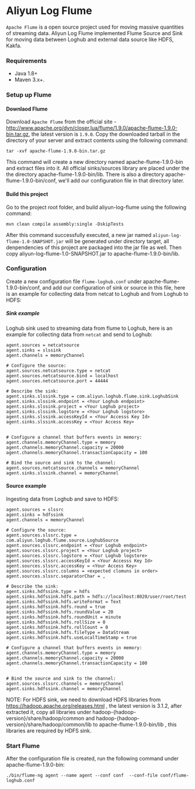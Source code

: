 # Aliyun Log Flume

```Apache Flume``` is a open source project used for moving massive quantities of streaming data. Aliyun Log Flume implemented Flume Source and Sink for moving data between Loghub and external data source like HDFS, Kakfa. 

### Requirements
- Java 1.8+
- Maven 3.x+.

### Setup up Flume

#### Downlaod Flume

Download ```Apache Flume``` from the official site - http://www.apache.org/dyn/closer.lua/flume/1.9.0/apache-flume-1.9.0-bin.tar.gz, the latest version is ```1.9.0```. Copy the downloaded tarball in the directory of your server and extract contents using the following command:

```tar -xvf apache-flume-1.9.0-bin.tar.gz```
 
This command will create a new directory named apache-flume-1.9.0-bin and extract files into it. All official sinks/sources library are placed under the the directory apache-flume-1.9.0-bin/lib. There is also a directory apache-flume-1.9.0-bin/conf, we'll add our configuration file in that directory later.

#### Build this project

Go to the project root folder, and build aliyun-log-flume using the following command:

```mvn clean compile assembly:single -DskipTests```

After this command successfully executed, a new jar named ```aliyun-log-flume-1.0-SNAPSHOT.jar``` will be generated under directory target, all denpendencies of this project are packaged into the jar file as well. Then copy aliyun-log-flume-1.0-SNAPSHOT.jar to apache-flume-1.9.0-bin/lib.

### Configuration

Create a new configuration file ```flume-loghub.conf``` under apache-flume-1.9.0-bin/conf, and add our configuration of sink or source in this file, here is an example for collecting data from netcat to Loghub and from Loghub to HDFS:

##### Sink example

Loghub sink used to streaming data from flume to Loghub, here is an example for collecting data from ```netcat``` and send to Loghub:
```
agent.sources = netcatsource
agent.sinks = slssink
agent.channels = memoryChannel

# Configure the source:
agent.sources.netcatsource.type = netcat
agent.sources.netcatsource.bind = localhost
agent.sources.netcatsource.port = 44444

# Describe the sink:
agent.sinks.slssink.type = com.aliyun.loghub.flume.sink.LoghubSink
agent.sinks.slssink.endpoint = <Your Loghub endpoint>
agent.sinks.slssink.project = <Your Loghub project>
agent.sinks.slssink.logstore = <Your Loghub logstore>
agent.sinks.slssink.accessKeyId = <Your Accesss Key Id>
agent.sinks.slssink.accessKey = <Your Access Key>


# Configure a channel that buffers events in memory:
agent.channels.memoryChannel.type = memory
agent.channels.memoryChannel.capacity = 20000
agent.channels.memoryChannel.transactionCapacity = 100

# Bind the source and sink to the channel:
agent.sources.netcatsource.channels = memoryChannel
agent.sinks.slssink.channel = memoryChannel
```

#### Source example
Ingesting data from Loghub and save to HDFS:
```
agent.sources = slssrc
agent.sinks = hdfssink
agent.channels = memoryChannel

# Configure the source:
agent.sources.slssrc.type = com.aliyun.loghub.flume.source.LoghubSource
agent.sources.slssrc.endpoint = <Your Loghub endpoint>
agent.sources.slssrc.project = <Your Loghub project>
agent.sources.slssrc.logstore = <Your Loghub logstore>
agent.sources.slssrc.accessKeyId = <Your Accesss Key Id>
agent.sources.slssrc.accessKey = <Your Access Key>
agent.sources.slssrc.columns = <expected clomuns in order>
agent.sources.slssrc.separatorChar = ,

# Describe the sink:
agent.sinks.hdfssink.type = hdfs
agent.sinks.hdfssink.hdfs.path = hdfs://localhost:8020/user/root/test
agent.sinks.hdfssink.hdfs.writeFormat = Text
agent.sinks.hdfssink.hdfs.round = true
agent.sinks.hdfssink.hdfs.roundValue = 20
agent.sinks.hdfssink.hdfs.roundUnit = minute
agent.sinks.hdfssink.hdfs.rollSize = 0
agent.sinks.hdfssink.hdfs.rollCount = 0
agent.sinks.hdfssink.hdfs.fileType = DataStream
agent.sinks.hdfssink.hdfs.useLocalTimeStamp = true

# Configure a channel that buffers events in memory:
agent.channels.memoryChannel.type = memory
agent.channels.memoryChannel.capacity = 20000
agent.channels.memoryChannel.transactionCapacity = 100


# Bind the source and sink to the channel:
agent.sources.slssrc.channels = memoryChannel
agent.sinks.hdfssink.channel = memoryChannel
```
NOTE: For HDFS sink, we need to download HDFS libraries from https://hadoop.apache.org/releases.html , the latest version is 3.1.2, after extracted it, copy all libraries under hadoop-{hadoop-version}/share/hadoop/common and hadoop-{hadoop-version}/share/hadoop/common/lib to apache-flume-1.9.0-bin/lib , this libraries are required by HDFS sink.

### Start Flume
After the configuration file is created, run the following command under apache-flume-1.9.0-bin:
```
./bin/flume-ng agent --name agent --conf conf  --conf-file conf/flume-loghub.conf
```

